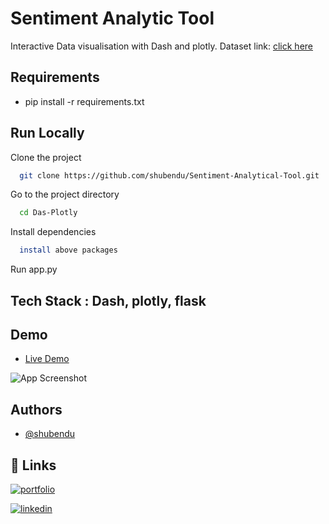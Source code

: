 
# Sentiment Analytic Tool

Interactive Data visualisation with Dash and plotly.
Dataset link: [click here](https://www.kaggle.com/jessicali9530/kuc-hackathon-winter-2018)
## Requirements

- pip install -r requirements.txt





  
## Run Locally

Clone the project

```bash
  git clone https://github.com/shubendu/Sentiment-Analytical-Tool.git
```

Go to the project directory

```bash
  cd Das-Plotly
```

Install dependencies

```bash
  install above packages
```

Run app.py



  
## Tech Stack : Dash, plotly, flask


## Demo

- [Live Demo](http://mvp.moogle.co:9042/)
                     
![App Screenshot](Main_files/20211203_164641.gif)
  
## Authors

- [@shubendu](https://www.github.com/shubendu)

  

  
## 🔗 Links
[![portfolio](https://img.shields.io/badge/my_portfolio-000?style=for-the-badge&logo=ko-fi&logoColor=white)](https://shubendu.netlify.app/)

[![linkedin](https://img.shields.io/badge/linkedin-0A66C2?style=for-the-badge&logo=linkedin&logoColor=white)](https://www.linkedin.com/in/shubendubiswas/)


  
  
